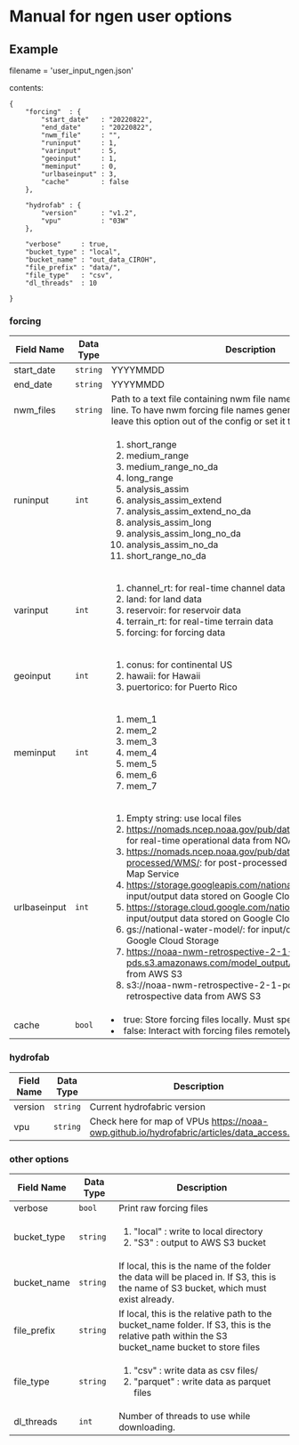 # Manual for ngen user options

## Example
filename = 'user_input_ngen.json'

contents:

    {
        "forcing"  : {
            "start_date"   : "20220822",
            "end_date"     : "20220822",
            "nwm_file"     : "",
            "runinput"     : 1,
            "varinput"     : 5,
            "geoinput"     : 1,
            "meminput"     : 0,
            "urlbaseinput" : 3,
            "cache"        : false
        },

        "hydrofab" : {
            "version"      : "v1.2",
            "vpu"          : "03W"
        },

        "verbose"     : true,
        "bucket_type" : "local",
        "bucket_name" : "out_data_CIROH",
        "file_prefix" : "data/",    
        "file_type"   : "csv",
        "dl_threads"  : 10
        
    }


    
### forcing
| Field Name | Data Type | Description |
| --- | --- | --- |
| start_date | `string` | YYYYMMDD |
| end_date | `string` | YYYYMMDD |
| nwm_files | `string` | Path to a text file containing nwm file names. One filename per line. To have nwm forcing file names generated automatically, leave this option out of the config or set it to ""  |
| runinput | `int` | <ol><li>short_range</li><li>medium_range</li><li>medium_range_no_da</li><li>long_range</li><li>analysis_assim</li><li>analysis_assim_extend</li><li>analysis_assim_extend_no_da</li><li>analysis_assim_long</li><li>analysis_assim_long_no_da</li><li>analysis_assim_no_da</li><li>short_range_no_da</li></ol> |
| varinput | `int` | <ol><li>channel_rt: for real-time channel data</li><li>land: for land data</li><li>reservoir: for reservoir data</li><li>terrain_rt: for real-time terrain data</li><li>forcing: for forcing data</li></ol> |
| geoinput | `int` | <ol><li>conus: for continental US</li><li>hawaii: for Hawaii</li><li>puertorico: for Puerto Rico</li></ol> |
| meminput | `int` | <ol><li>mem_1</li><li>mem_2</li><li>mem_3</li><li>mem_4</li><li>mem_5</li><li>mem_6</li><li>mem_7</li></ol> |
| urlbaseinput | `int` | <ol><li>Empty string: use local files</li><li>https://nomads.ncep.noaa.gov/pub/data/nccf/com/nwm/prod/: for real-time operational data from NOAA</li><li>https://nomads.ncep.noaa.gov/pub/data/nccf/com/nwm/post-processed/WMS/: for post-processed data from NOAA's Web Map Service</li><li>https://storage.googleapis.com/national-water-model/: for input/output data stored on Google Cloud Storage</li><li>https://storage.cloud.google.com/national-water-model/: for input/output data stored on Google Cloud Storage</li><li>gs://national-water-model/: for input/output data stored on Google Cloud Storage</li><li>https://noaa-nwm-retrospective-2-1-pds.s3.amazonaws.com/model_output/: for retrospective data from AWS S3</li><li>s3://noaa-nwm-retrospective-2-1-pds/model_output/: for retrospective data from AWS S3</li></ol> |
| cache | `bool` | <il><li>true: Store forcing files locally. Must specify dl_threads</li><li> false: Interact with forcing files remotely</li></il>  |

### hydrofab
| Field Name | Data Type | Description |
| --- | --- | --- |
| version | `string` | Current hydrofabric version |
| vpu | `string` | Check here for map of VPUs https://noaa-owp.github.io/hydrofabric/articles/data_access.html |

### other options
| Field Name | Data Type | Description |
| --- | --- | --- |
| verbose | `bool` | Print raw forcing files |
| bucket_type | `string` |  <ol><li>"local" : write to local directory</li><li>"S3" : output to AWS S3 bucket</li></ol> |
| bucket_name | `string` | If local, this is the name of the folder the data will be placed in. If S3, this is the name of S3 bucket, which must exist already. |
| file_prefix | `string` | If local, this is the relative path to the bucket_name folder. If S3, this is the relative path within the S3 bucket_name bucket to store files |
| file_type | `string` | <ol><li>"csv" : write data as csv files/</li><li>"parquet" : write data as parquet files</li></ol> |
| dl_threads | `int` | Number of threads to use while downloading. |
